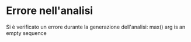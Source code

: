 # Errore nell'analisi
Si è verificato un errore durante la generazione dell'analisi: max() arg is an empty sequence